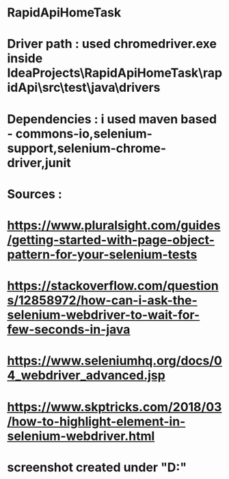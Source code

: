 # RapidApiHomeTask
# Driver path : used chromedriver.exe inside IdeaProjects\RapidApiHomeTask\rapidApi\src\test\java\drivers
# Dependencies : i used maven based - commons-io,selenium-support,selenium-chrome-driver,junit
# Sources :
# https://www.pluralsight.com/guides/getting-started-with-page-object-pattern-for-your-selenium-tests
# https://stackoverflow.com/questions/12858972/how-can-i-ask-the-selenium-webdriver-to-wait-for-few-seconds-in-java
# https://www.seleniumhq.org/docs/04_webdriver_advanced.jsp
# https://www.skptricks.com/2018/03/how-to-highlight-element-in-selenium-webdriver.html
# screenshot created under "D:\"